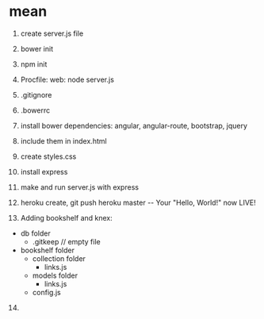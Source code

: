 # mean

1. create server.js file
2. bower init
3. npm init
4. Procfile: web: node server.js
5. .gitignore
6. .bowerrc
7. install bower dependencies: angular, angular-route, bootstrap, jquery
8. include them in index.html
9. create styles.css
10. install express
11. make and run server.js with express
12. heroku create, git push heroku master -- Your "Hello, World!" now LIVE!

13. Adding bookshelf and knex:
- db folder
  - .gitkeep // empty file
- bookshelf folder
  - collection folder
    - links.js
  - models folder
    - links.js
  - config.js
14.   
